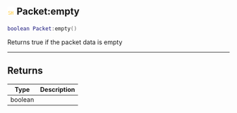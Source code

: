 ## ![shared](.gitbook/assets/shared.png) Packet:empty


```lua
boolean Packet:empty()
```

Returns true if the packet data is empty



------
## Returns

| Type | Description |
| ---- | ----------: |
| boolean |  |


